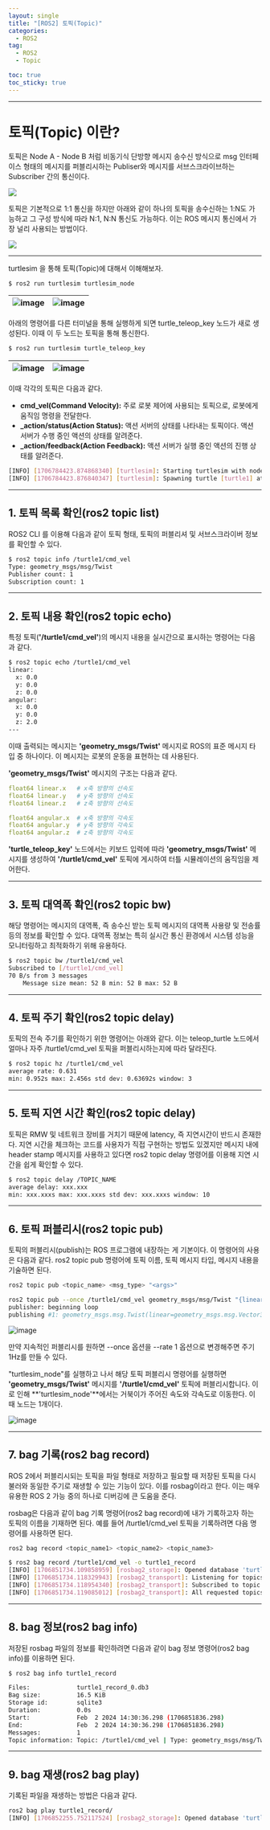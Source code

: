```yaml
---
layout: single
title: "[ROS2] 토픽(Topic)"
categories:
  - ROS2
tag:
  - ROS2
  - Topic

toc: true
toc_sticky: true
---
```


---

# 토픽(Topic) 이란?
토픽은 Node A - Node B 처럼 비동기식 단방향 메시지 송수신 방식으로 msg 인터페이스 형태의 메시지를 퍼블리시하는 Publiser와 메시지를 서브스크라이브하는 Subscriber 간의 통신이다.

![](https://docs.ros.org/en/foxy/_images/Topic-SinglePublisherandSingleSubscriber.gif)

토픽은 기본적으로 1:1 통신을 하지만 아래와 같이 하나의 토픽을 송수신하는 1:N도 가능하고 그 구성 방식에 따라 N:1, N:N 통신도 가능하다. 이는 ROS 메시지 통신에서 가장 널리 사용되는 방법이다.

![](https://docs.ros.org/en/foxy/_images/Topic-MultiplePublisherandMultipleSubscriber.gif)

---


turtlesim 을 통해 토픽(Topic)에 대해서 이해해보자.

```bash
$ ros2 run turtlesim turtlesim_node
```

|![image](https://github.com/Juunghyeon/test/assets/78840944/86b41cfd-04a6-4190-ad36-646ecc9cd611)|![image](https://github.com/Juunghyeon/test/assets/78840944/13402d8b-969d-467d-88c1-c166762baa43)|
|---|---|


아래의 명령어를 다른 터미널을 통해 실행하게 되면 turtle_teleop_key 노드가 새로 생성된다. 이때 이 두 노드는 토픽을 통해 통신한다.
```bash
$ ros2 run turtlesim turtle_teleop_key
```

|![image](https://github.com/Juunghyeon/test/assets/78840944/d7cda83b-dd76-4874-8a6c-0985dff94c73)|![image](https://github.com/Juunghyeon/test/assets/78840944/c3d16197-38c6-4fae-a9f8-ebc9bfe97bc8)|
|--|--|

이때 각각의 토픽은 다음과 같다.
- **cmd_vel(Command Velocity):** 주로 로봇 제어에 사용되는 토픽으로, 로봇에게 움직임 명령을 전달한다.
- **_action/status(Action Status):** 액션 서버의 상태를 나타내는 토픽이다. 액션 서버가 수행 중인 액션의 상태를 알려준다.
- **_action/feedback(Action Feedback):** 액션 서버가 실행 중인 액션의 진행 상태를 알려준다.

```bash
[INFO] [1706784423.874868340] [turtlesim]: Starting turtlesim with node name /turtlesim
[INFO] [1706784423.876840347] [turtlesim]: Spawning turtle [turtle1] at x=[5.544445], y=[5.544445], theta=[0.000000]
```

---

## 1. 토픽 목록 확인(ros2 topic list)
ROS2 CLI 를 이용해 다음과 같이 토픽 형태, 토픽의 퍼블리셔 및 서브스크라이버 정보를 확인할 수 있다.

```bash
$ ros2 topic info /turtle1/cmd_vel
Type: geometry_msgs/msg/Twist
Publisher count: 1
Subscription count: 1
```

---

## 2. 토픽 내용 확인(ros2 topic echo)
특정 토픽(**'/turtle1/cmd_vel'**)의 메시지 내용을 실시간으로 표시하는 명령어는 다음과 같다.

```bash
$ ros2 topic echo /turtle1/cmd_vel
linear:
  x: 0.0
  y: 0.0
  z: 0.0
angular:
  x: 0.0
  y: 0.0
  z: 2.0
---
```
이때 출력되는 메시지는 **'geometry_msgs/Twist'** 메시지로 ROS의 표준 메시지 타입 중 하나이다. 이 메시지는 로봇의 운동을 표현하는 데 사용된다.

**'geometry_msgs/Twist'** 메시지의 구조는 다음과 같다.

```yaml
float64 linear.x   # x축 방향의 선속도
float64 linear.y   # y축 방향의 선속도
float64 linear.z   # z축 방향의 선속도

float64 angular.x  # x축 방향의 각속도
float64 angular.y  # y축 방향의 각속도
float64 angular.z  # z축 방향의 각속도
```

**'turtle_teleop_key'** 노드에서는 키보드 입력에 따라 **'geometry_msgs/Twist'** 메시지를 생성하여 **'/turtle1/cmd_vel'** 토픽에 게시하여 터틀 시뮬레이션의 움직임을 제어한다.

---

## 3. 토픽 대역폭 확인(ros2 topic bw)
해당 명령어는 메시지의 대역폭, 즉 송수신 받는 토픽 메시지의 대역폭 사용량 및 전송률 등의 정보를 확인할 수 있다. 대역폭 정보는 특히 실시간 통신 환경에서 시스템 성능을 모니터링하고 최적화하기 위해 유용하다.

```bash
$ ros2 topic bw /turtle1/cmd_vel
Subscribed to [/turtle1/cmd_vel]
70 B/s from 3 messages
	Message size mean: 52 B min: 52 B max: 52 B
```

--- 
## 4. 토픽 주기 확인(ros2 topic delay)
토픽의 전속 주기를 확인하기 위한 명령어는 아래와 같다. 이는 teleop_turtle 노드에서 얼마나 자주 /turtle1/cmd_vel 토픽을 퍼블리시하는지에 따라 달라진다.

```bash
$ ros2 topic hz /turtle1/cmd_vel
average rate: 0.631
min: 0.952s max: 2.456s std dev: 0.63692s window: 3
```

---
## 5. 토픽 지연 시간 확인(ros2 topic delay)

토픽은 RMW 및 네트워크 장비를 거치기 때문에 latency, 즉 지연시간이 반드시 존재한다. 지연 시간을 체크하는 코드를 사용자가 직접 구현하는 방법도 있겠지만 메시지 내에 header stamp 메시지를 사용하고 있다면 ros2 topic delay 명령어를 이용해 지연 시간을 쉽게 확인할 수 있다.

```bash
$ ros2 topic delay /TOPIC_NAME
average delay: xxx.xxx
min: xxx.xxxs max: xxx.xxxs std dev: xxx.xxxs window: 10
```

---
## 6. 토픽 퍼블리시(ros2 topic pub)
토픽의 퍼블리시(publish)는 ROS 프로그램에 내장하는 게 기본이다. 이 명령어의 사용은 다음과 같다. ros2 topic pub 명령어에 토픽 이름, 토픽 메시지 타입, 메시지 내용을 기술하면 된다.

```bash
ros2 topic pub <topic_name> <msg_type> "<args>"
```

```bash
ros2 topic pub --once /turtle1/cmd_vel geometry_msgs/msg/Twist "{linear: {x: 2.0, y: 0.0, z: 0.0}, angular: {x: 0.0, y: 0.0, z: 1.8}}"
publisher: beginning loop
publishing #1: geometry_msgs.msg.Twist(linear=geometry_msgs.msg.Vector3(x=2.0, y=0.0, z=0.0), angular=geometry_msgs.msg.Vector3(x=0.0, y=0.0, z=1.8))
```
![image](https://github.com/Juunghyeon/test/assets/78840944/75022a24-47ff-4e25-bc9a-4b04e467717a)

만약 지속적인 퍼블리시를 원하면 --once 옵션을 --rate 1 옵션으로 변경해주면 주기 1Hz를 만들 수 있다.

"turtlesim_node"를 실행하고 나서 해당 토픽 퍼블리시 명령어를 실행하면 **'geometry_msgs/Twist'** 메시지를 **'/turtle1/cmd_vel'** 토픽에 퍼블리시합니다. 이로 인해 **'turtlesim_node'**에서는 거북이가 주어진 속도와 각속도로 이동한다. 이때 노드는 1개이다. 

![image](https://github.com/Juunghyeon/test/assets/78840944/772c28a4-ea43-42d8-8a00-c2d728145a42)

---
## 7. bag 기록(ros2 bag record)

ROS 2에서 퍼블리시되는 토픽을 파일 형태로 저장하고 필요할 때 저장된 토픽을 다시 불러와 동일한 주기로 재생할 수 있는 기능이 있다. 이를 rosbag이라고 한다. 이는 매우 유용한 ROS 2 가능 중의 하나로 디버깅에 큰 도움을 준다. 

rosbag은 다음과 같이 bag 기록 명령어(ros2 bag record)에 내가 기록하고자 하는 토픽의 이름을 기재하면 된다. 예를 들어 /turtle1/cmd_vel 토픽을 기록하려면 다음 명령어를 사용하면 된다.

```bash
ros2 bag record <topic_name1> <topic_name2> <topic_name3>
```

```bash
$ ros2 bag record /turtle1/cmd_vel -o turtle1_record
[INFO] [1706851734.109858959] [rosbag2_storage]: Opened database 'turtle1_record/turtle1_record_0.db3' for READ_WRITE.
[INFO] [1706851734.118329943] [rosbag2_transport]: Listening for topics...
[INFO] [1706851734.118954340] [rosbag2_transport]: Subscribed to topic '/turtle1/cmd_vel'
[INFO] [1706851734.119085012] [rosbag2_transport]: All requested topics are subscribed. Stopping discovery...
```

---
## 8. bag 정보(ros2 bag info)
저장된 rosbag 파일의 정보를 확인하려면 다음과 같이 bag 정보 명령어(ros2 bag info)를 이용하면 된다.

```bash
$ ros2 bag info turtle1_record

Files:             turtle1_record_0.db3
Bag size:          16.5 KiB
Storage id:        sqlite3
Duration:          0.0s
Start:             Feb  2 2024 14:30:36.298 (1706851836.298)
End:               Feb  2 2024 14:30:36.298 (1706851836.298)
Messages:          1
Topic information: Topic: /turtle1/cmd_vel | Type: geometry_msgs/msg/Twist | Count: 1 | Serialization Format: cdr
```

---
## 9. bag 재생(ros2 bag play)
기록된 파일을 재생하는 방법은 다음과 같다.

```bash
ros2 bag play turtle1_record/
[INFO] [1706852255.752117524] [rosbag2_storage]: Opened database 'turtle1_record//turtle1_record_0.db3' for READ_ONLY.
```
